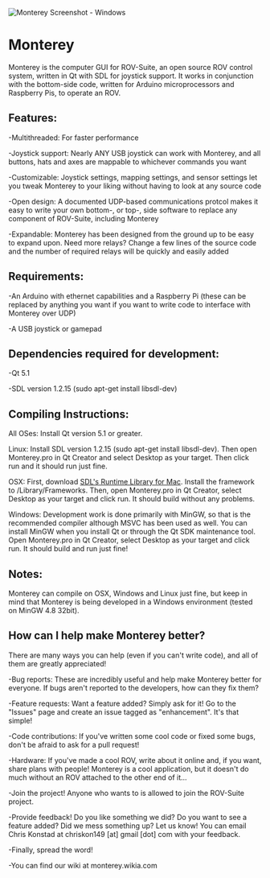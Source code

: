 ![Monterey Screenshot - Windows](https://raw.github.com/rovsuite/monterey/master/Monterey/readmeresources/Monterey%203.0%20Demonstration.PNG)

Monterey
========

Monterey is the computer GUI for ROV-Suite, an open source ROV control system, written in Qt with SDL for joystick support.  It works in conjunction with the bottom-side code, written for Arduino microprocessors and Raspberry Pis, to operate an ROV.  

Features:
----------

-Multithreaded: For faster performance

-Joystick support: Nearly ANY USB joystick can work with Monterey, and all buttons, hats and axes are mappable to whichever commands you want

-Customizable: Joystick settings, mapping settings, and sensor settings let you tweak Monterey to your liking without having to look at any source code

-Open design: A documented UDP-based communications protcol makes it easy to write your own bottom-, or top-, side software to replace any component of ROV-Suite, including Monterey

-Expandable:  Monterey has been designed from the ground up to be easy to expand upon.  Need more relays?  Change a few lines of the source code and the number of required relays will be quickly and easily added

Requirements:
-------------

-An Arduino with ethernet capabilities and a Raspberry Pi (these can be replaced by anything you want if you want to write code to interface with Monterey over UDP)

-A USB joystick or gamepad

Dependencies required for development:
---------------------------------------

-Qt 5.1

-SDL version 1.2.15 (sudo apt-get install libsdl-dev)

Compiling Instructions:
-----------------------

All OSes: Install Qt version 5.1 or greater.  

Linux: Install SDL version 1.2.15 (sudo apt-get install libsdl-dev).  Then open Monterey.pro in Qt Creator and select Desktop as your target.  Then click run and it should run just fine.

OSX: First, download [SDL's Runtime Library for Mac](http://www.libsdl.org/release/SDL-1.2.15.dmg). Install the framework to /Library/Frameworks.  Then, open Monterey.pro in Qt Creator, select Desktop as your target and click run.  It should build without any problems.

Windows: Development work is done primarily with MinGW, so that is the recommended compiler although MSVC has been used as well.  You can install MinGW when you install Qt or through the Qt SDK maintenance tool.  Open Monterey.pro in Qt Creator, select Desktop as your target and click run.  It should build and run just fine!

Notes:
-------

Monterey can compile on OSX, Windows and Linux just fine, but keep in mind that Monterey is being developed in a Windows environment (tested on MinGW 4.8 32bit).  

How can I help make Monterey better?
-------------------------------------

There are many ways you can help (even if you can't write code), and all of them are greatly appreciated!

-Bug reports: These are incredibly useful and help make Monterey better for everyone.  If bugs aren't reported to the developers, how can they fix them?

-Feature requests: Want a feature added? Simply ask for it!  Go to the "Issues" page and create an issue tagged as "enhancement".  It's that simple!

-Code contributions:  If you've written some cool code or fixed some bugs, don't be afraid to ask for a pull request!

-Hardware: If you've made a cool ROV, write about it online and, if you want, share plans with people!  Monterey is a cool application, but it doesn't do much without an ROV attached to the other end of it...

-Join the project!  Anyone who wants to is allowed to join the ROV-Suite project.

-Provide feedback!  Do you like something we did?  Do you want to see a feature added?  Did we mess something up?  Let us know!  You can email Chris Konstad at chriskon149 [at] gmail [dot] com with your feedback.

-Finally, spread the word!

-You can find our wiki at monterey.wikia.com

